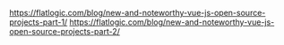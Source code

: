 https://flatlogic.com/blog/new-and-noteworthy-vue-js-open-source-projects-part-1/
https://flatlogic.com/blog/new-and-noteworthy-vue-js-open-source-projects-part-2/
